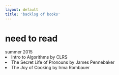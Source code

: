 ```yaml
---
layout: default
title: 'backlog of books'
---
```


<h1> need to read </h1>


<div>
<div class = "heading">
summer 2015
</div>
<div class="list"> 
	<li> Intro to Algorithms by CLRS </li>
	<li> The Secret Life of Pronouns by James Pennebaker </li>
	<li> The Joy of Cooking by Irma Rombauer </li>
</div>


</div>